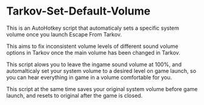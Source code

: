# Tarkov-Set-Default-Volume
This is an AutoHotkey script that automaticaly sets a specific system volume once you launch Escape From Tarkov.

This aims to fix inconsistent volume levels of different sound volume options in Tarkov once the main volume has been changed in Tarkov.

This script alows you to leave the ingame sound volume at 100%, and automalticaly set your system volume to a desired level on game launch, so you can hear everything in game in a volume comfortable for you.

This script at the same time saves your original system volume before game launch, and resets to original after the game is closed.
